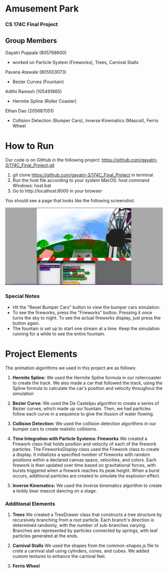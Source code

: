 # Amusement Park
### CS 174C Final Project

## Group Members

Gayatri Puppala (805768600)
* worked on Particle System (Fireworks), Trees, Carnival Stalls

Pavana Atawale (805503073)
* Bezier Curves (Fountain)

Adithi Ramesh (105491865)
* Hermite Spline (Roller Coaster)

Ethan Dao (205687051)
* Collision Detection (Bumper Cars), Inverse Kinematics (Mascot), Ferris Wheel

# How to Run
Our code is on GitHub in the following project: https://github.com/gayatri-3/174C_Final_Project.git 

1. git clone https://github.com/gayatri-3/174C_Final_Project in terminal
2. Run the host file according to your system
   MacOS: host.command
   Windows: host.bat
3. Go to http://localhost:8000 in your browser

You should see a page that looks like the following screenshot.

![](./assets/screenshot.png)

### Special Notes
* Hit the "Reset Bumper Cars" button to view the bumper cars simulation.
* To see the fireworks, press the "Fireworks" button. Pressing it once turns the sky to night. To see the actual fireworks
display, just press the button again.
* The fountain is set up to start one stream at a time. Keep the simulation
running for a while to see the entire fountain.

# Project Elements
The animation algorithms we used in this project are as follows:
1. **Hermite Spline:** We used the Hermite Spline formula in our rollercoaster to 
create the track. We also made a car that followed the track, 
using the Spline formula to calculate the car's position and velocity 
throughout the simulation  


2. **Bezier Curve:** We used the De Casteljau algorithm to create a series of Bezier
curves, which made up our fountain. Then, we had particles follow each 
curve in a sequence to give the illusion of water flowing. 


3. **Collision Detection:** We used the collision detection algorithms in our bumper cars
to create realistic collisions.


4. **Time Integration with Particle Systems: Fireworks** 
We created a Firework class that holds position and velocity of each of the firework particles.
The FireworksDisplay class used the Firework class to create a display. 
It initializes a specified number of fireworks with random positions within a declared canvas space, velocities, and colors. 
Each firework is then updated over time based on gravitational forces, with bursts triggered when a firework reaches its peak height. 
When a burst occurs, additional particles are created to simulate the explosion effect. 

5. **Inverse Kinematics:** We used the inverse kinematics algorithm to create a 
teddy bear mascot dancing on a stage.

### Additional Elements
1. **Trees**
We created a TreeDrawer class that constructs a tree structure by recursively branching from a root particle. 
Each branch's direction is determined randomly, with the number of sub-branches varying. 
Branches are represented by particles connected by springs, with leaf particles generated at the ends.

2. **Carnival Stalls**
We used the shapes from the common-shapes.js file to crete a carnival stall using cylinders, cones, and cubes. 
We added custom textures to enhance the carnival feel.

3. **Ferris Wheel**
